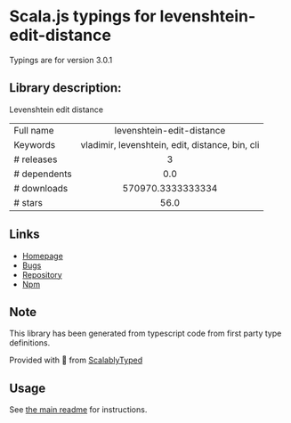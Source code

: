
# Scala.js typings for levenshtein-edit-distance

Typings are for version 3.0.1

## Library description:
Levenshtein edit distance

|                    |                 |
| ------------------ | :-------------: |
| Full name          | levenshtein-edit-distance |
| Keywords           | vladimir, levenshtein, edit, distance, bin, cli |
| # releases         | 3 |
| # dependents       | 0.0 |
| # downloads        | 570970.3333333334 |
| # stars            | 56.0 |

## Links
- [Homepage](https://words.github.io/levenshtein-edit-distance/)
- [Bugs](https://github.com/words/levenshtein-edit-distance/issues)
- [Repository](https://github.com/words/levenshtein-edit-distance)
- [Npm](https://www.npmjs.com/package/levenshtein-edit-distance)
    


## Note
This library has been generated from typescript code from first party type definitions.

Provided with :purple_heart: from [ScalablyTyped](https://github.com/oyvindberg/ScalablyTyped)

## Usage
See [the main readme](../../readme.md) for instructions.


